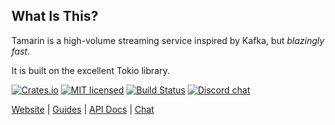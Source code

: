 ## What Is This?

Tamarin is a high-volume streaming service inspired by Kafka, but *blazingly fast*.

It is built on the excellent Tokio library.

[![Crates.io][crates-badge]][crates-url]
[![MIT licensed][mit-badge]][mit-url]
[![Build Status][actions-badge]][actions-url]
[![Discord chat][discord-badge]][discord-url]

[crates-badge]: https://img.shields.io/crates/v/tamarin.svg
[crates-url]: https://crates.io/crates/tamarin
[mit-badge]: https://img.shields.io/badge/license-MIT-blue.svg
[mit-url]: https://github.com/ogghead/tamarin/blob/master/LICENSE
[actions-badge]: https://github.com/ogghead/tamarin/workflows/CI/badge.svg
[actions-url]: https://github.com/ogghead/tamarin/actions?query=workflow%3ACI+branch%3Amaster
[discord-badge]: https://img.shields.io/discord/500028886025895936.svg?logo=discord&style=flat-square
[discord-url]: https://discord.gg/tamarin

[Website](https://tamarin.rs) |
[Guides](https://tamarin.rs/tamarin/tutorial) |
[API Docs](https://docs.rs/tamarin/latest/tamarin) |
[Chat](https://discord.gg/tamarin)
